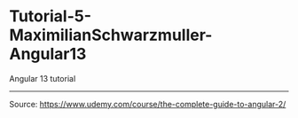 # Tutorial-5-MaximilianSchwarzmuller-Angular13
Angular 13 tutorial

____________________________
Source: https://www.udemy.com/course/the-complete-guide-to-angular-2/

